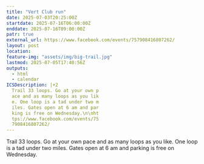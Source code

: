 ```yaml
---
title: "Vert Club run"
date: 2025-07-03T20:25:00Z
startdate: 2025-07-16T06:00:00Z
enddate: 2025-07-16T09:00:00Z
patr: true
external_url: https://www.facebook.com/events/757908416807262/
layout: post
location: 
feature-img: "assets/img/big-trail.jpg"
lastmod: 2025-07-05T17:40:56Z
outputs:
  - html
  - calendar
ICSDescription: |+2
  Trail 33 loops. Go at your own p  ace and as many loops as you lik  e. One loop is a tad under two m  iles. Gates open at 6 am and par  king is free on Wednesday.\n\nht  tps://www.facebook.com/events/75  7908416807262/
---
```


Trail 33 loops. Go at your own pace and as many loops as you like. One loop is a tad under two miles. Gates open at 6 am and parking is free on Wednesday.<br>
  <br>
  
